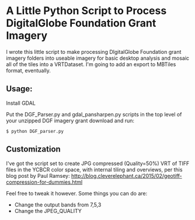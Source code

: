 # A Little Python Script to Process DigitalGlobe Foundation Grant Imagery

I wrote this little script to make processing DIgitalGlobe Foundation grant imagery folders into useable imagery for basic desktop analysis and mosaic all of the tiles into a VRTDataset. I'm going to add an export to MBTiles format, eventually.

## Usage:
Install GDAL

Put the DGF_Parser.py and gdal_pansharpen.py scripts in the top level of your unzipped DGF imagery grant download and run:

```$ python DGF_parser.py```

## Customization

I've got the script set to create JPG compressed (Quality=50%) VRT of TIFF files in the YCBCR color space, with internal tiling and overviews, per this blog post by Paul Ramsey: http://blog.cleverelephant.ca/2015/02/geotiff-compression-for-dummies.html

Feel free to tweak it however. Some things you can do are:
* Change the output bands from 7,5,3
* Change the JPEG_QUALITY
